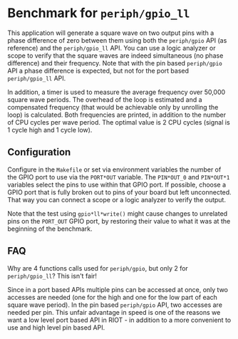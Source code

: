 # Benchmark for `periph/gpio_ll`

This application will generate a square wave on two output pins with a phase
difference of zero between them using both the `periph/gpio` API (as reference)
and the `periph/gpio_ll` API. You can use a logic analyzer or scope to verify
that the square waves are indeed simultaneous (no phase difference) and their
frequency. Note that with the pin based `periph/gpio` API a phase difference is
expected, but not for the port based `periph/gpio_ll` API.

In addition, a timer is used to measure the average frequency over 50,000
square wave periods. The overhead of the loop is estimated and a compensated
frequency (that would be achievable only by unrolling the loop) is calculated.
Both frequencies are printed, in addition to the number of CPU cycles per wave
period. The optimal value is 2 CPU cycles (signal is 1 cycle high and 1 cycle
low).

## Configuration

Configure in the `Makefile` or set via environment variables the number of
the GPIO port to use via the `PORT*OUT` variable. The `PIN*OUT_0` and
`PIN*OUT*1` variables select the pins to use within that GPIO port. If possible,
choose a GPIO port that is fully broken out to pins of your board but left
unconnected. That way you can connect a scope or a logic analyzer to verify
the output.

Note that the test using `gpio*ll*write()` might cause changes to unrelated pins
on the `PORT_OUT` GPIO port, by restoring their value to what it was at the
beginning of the benchmark.

## FAQ

Why are 4 functions calls used for `periph/gpio`, but only 2 for
`periph/gpio_ll`? This isn't fair!

Since in a port based APIs multiple pins can be accessed at once, only two
accesses are needed (one for the high and one for the low part of each square
wave period). In the pin based `periph/gpio` API, two accesses are needed per
pin. This unfair advantage in speed is one of the reasons we want a low level
port based API in RIOT - in addition to a more convenient to use and high level
pin based API.
